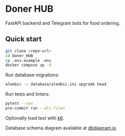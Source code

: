 # Doner HUB

FastAPI backend and Telegram bots for food ordering.

## Quick start

```bash
git clone <repo-url>
cd Doner_HUB
cp .env.example .env
docker compose up -d
```

Run database migrations:

```bash
alembic -c database/alembic.ini upgrade head
```

Run tests and linters:

```bash
pytest --cov
pre-commit run --all-files
```

Optionally load test with [k6](https://k6.io).

Database schema diagram available at [dbdiagram.io](https://dbdiagram.io).
